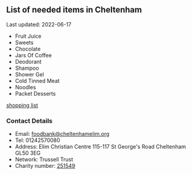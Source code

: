 <!-- summary_marker starts -->
## List of needed items in Cheltenham

Last updated: 2022-06-17

- Fruit Juice
- Sweets
- Chocolate
- Jars Of Coffee
- Deodorant
- Shampoo
- Shower Gel
- Cold Tinned Meat
- Noodles
- Packet Desserts
<!-- summary_marker ends -->

[shopping list](https://cheltenham.foodbank.org.uk/give-help/donate-food/)

### Contact Details

<!-- contact_marker starts -->
- Email: foodbank@cheltenhamelim.org
- Tel: 01242570080
- Address: Elim Christian Centre 115-117 St George's Road Cheltenham GL50 3EG
- Network: Trussell Trust
- Charity number: [251549](https://register-of-charities.charitycommission.gov.uk/charity-details/?regid=251549&subid=0)
<!-- contact_marker ends -->
